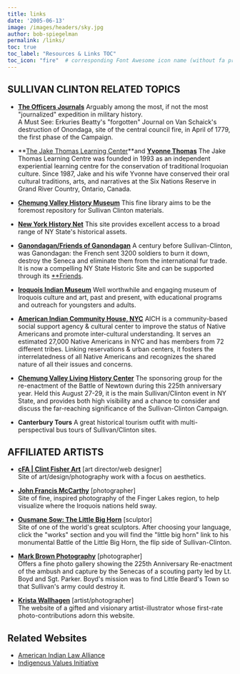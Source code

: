 ```yaml
---
title: links
date: '2005-06-13'
image: /images/headers/sky.jpg
author: bob-spiegelman
permalink: /links/
toc: true
toc_label: "Resources & Links TOC"
toc_icon: "fire"  # corresponding Font Awesome icon name (without fa prefix)
---
```


## SULLIVAN CLINTON RELATED TOPICS

  - **[The Officers Journals](http://www.usgwarchives.net/pa/1pa/1picts/sullivan/sitetoc.html)**
Arguably among the most, if not the most "journalized" expedition in military history.  
A Must See: Erkuries Beatty's "forgotten" Journal on Van Schaick's destruction of Onondaga, site of the central council fire, in April of 1779, the first phase of the Campaign.

- **[The Jake Thomas Learning Center](http://www.tuscaroras.com/jtlc/JTLC/Purpose_of_the_JTLC.html)**and **[Yvonne Thomas](http://www.worldchat.com/~jtlc/)**
The Jake Thomas Learning Centre was founded in 1993 as an independent experiential learning centre for the conservation of traditional Iroquoian culture. Since 1987, Jake and his wife Yvonne have conserved their oral cultural traditions, arts, and narratives at the Six Nations Reserve in Grand River Country, Ontario, Canada.

- **[Chemung Valley History Museum](http://www.chemungvalleymuseum.org)**
This fine library aims to be the foremost repository for Sullivan Clinton materials.

- **[New York History Net](http://www.nyhistory.com)**
This site provides excellent access to a broad range of NY State's historical assets.

- **[Ganondagan/Friends of Ganondagan](http://www.ganondagan.org/index.html)**
A century before Sullivan-Clinton, was Ganondagan: the French sent 3200 soldiers to burn it down, destroy the Seneca and eliminate them from the international fur trade. It is now a compelling NY State Historic Site and can be supported through its [**Friends</span>](http://ganondagan.org/friends.html).

- **[Iroquois Indian Museum](http://iroquoismuseum.org)**
Well worthwhile and engaging museum of Iroquois culture and art, past and present, with educational programs and outreach for youngsters and adults.

- **[American Indian Community House, NYC](http://www.aich.org/)**
AICH is a community-based social support agency & cultural center to improve the status of Native Americans and promote inter-cultural understanding. It serves an estimated 27,000 Native Americans in NYC and has members from 72 different tribes. Linking reservations & urban centers, it fosters the interrelatedness of all Native Americans and recognizes the shared nature of all their issues and concerns.

- **[Chemung Valley Living History Center](http://www.chemungvalley.org/)**
The sponsoring group for the re-enactment of the Battle of Newtown during this 225th anniversary year. Held this August 27-29, it is the main Sullivan/Clinton event in NY State, and provides both high visibility and a chance to consider and discuss the far-reaching significance of the Sullivan-Clinton Campaign.

- **Canterbury Tours**
A great historical tourism outfit with multi-perspectival bus tours of Sullivan/Clinton sites.

## AFFILIATED ARTISTS

- **[cFA | Clint Fisher Art](http://clintfisherart.com)** [art director/web designer]  
Site of art/design/photography work with a focus on aesthetics.

- **[John Francis McCarthy](http://johnfrancismccarthy.com/the_artist.htm)** [photographer]  
Site of fine, inspired photography of the Finger Lakes region, to help visualize where the Iroquois nations held sway.

- **[Ousmane Sow: The Little Big Horn](http://www.ousmanesow.com/)** [sculptor]  
Site of one of the world's great sculptors. After choosing your language, click the "works" section and you will find the "little big horn" link to his monumental Battle of the Little Big Horn, the flip side of Sullivan-Clinton.

- **[Mark Brown Photography](http://www.markbrownphotography.net/Gallery%20Revolutionary%20War%20Reenactment/index.htm)** [photographer]  
Offers a fine photo gallery showing the 225th Anniversary Re-enactment of the ambush and capture by the Senecas of a scouting party led by Lt. Boyd and Sgt. Parker. Boyd's mission was to find Little Beard's Town so that Sullivan's army could destroy it.

- **[Krista Wallhagen](http://www.wallhagen.com)** [artist/photographer]  
The website of a gifted and visionary artist-illustrator whose first-rate photo-contributions adorn this website.

## Related Websites
  - [American Indian Law Alliance](https://aila.ngo)
  - [Indigenous Values Initiative](https://indigenousvalues.org)
